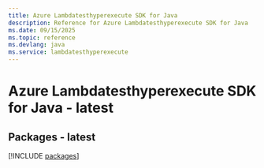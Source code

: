 ```yaml
---
title: Azure Lambdatesthyperexecute SDK for Java
description: Reference for Azure Lambdatesthyperexecute SDK for Java
ms.date: 09/15/2025
ms.topic: reference
ms.devlang: java
ms.service: lambdatesthyperexecute
---
```

# Azure Lambdatesthyperexecute SDK for Java - latest
## Packages - latest
[!INCLUDE [packages](lambdatesthyperexecute-index.md)]